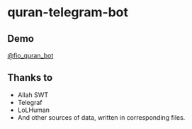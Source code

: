 # quran-telegram-bot

## Demo
[@fio_quran_bot](https://t.me/fio_quran_bot)

## Thanks to
- Allah SWT
- Telegraf
- LoLHuman
- And other sources of data, written in corresponding files.

